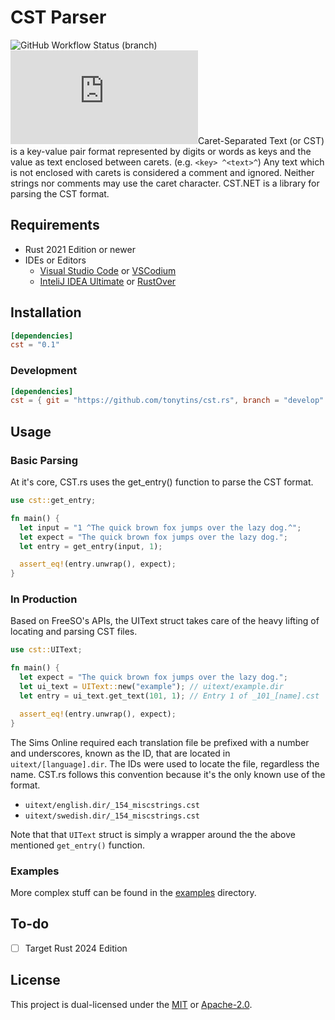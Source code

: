 # CST Parser

![GitHub Workflow Status (branch)](https://img.shields.io/github/workflow/status/tonytins/cst.rs/Rust/main)![GitHub commit activity](https://img.shields.io/github/commit-activity/w/tonytins/cst.rs)Caret-Separated Text (or CST) is a key-value pair format represented by digits or words as keys and the value as text enclosed between carets. (e.g. `<key> ^<text>^`) Any text which is not enclosed with carets is considered a comment and ignored. Neither strings nor comments may use the caret character. CST.NET is a library for parsing the CST format.

## Requirements

- Rust 2021 Edition or newer
- IDEs or Editors
  - [Visual Studio Code](https://code.visualstudio.com/) or [VSCodium](https://vscodium.com/)
  - [InteliJ IDEA Ultimate](https://www.jetbrains.com/idea/) or [RustOver](https://www.jetbrains.com/rust/)

## Installation

```toml
[dependencies]
cst = "0.1"
```

### Development

```toml
[dependencies]
cst = { git = "https://github.com/tonytins/cst.rs", branch = "develop" }
```

## Usage

### Basic Parsing

At it's core, CST.rs uses the get_entry() function to parse the CST format.

```rust
use cst::get_entry;

fn main() {
  let input = "1 ^The quick brown fox jumps over the lazy dog.^";
  let expect = "The quick brown fox jumps over the lazy dog.";
  let entry = get_entry(input, 1);

  assert_eq!(entry.unwrap(), expect);
}
```

### In Production

Based on FreeSO's APIs, the UIText struct takes care of the heavy lifting of locating and parsing CST files.

```rust
use cst::UIText;

fn main() {
  let expect = "The quick brown fox jumps over the lazy dog.";
  let ui_text = UIText::new("example"); // uitext/example.dir
  let entry = ui_text.get_text(101, 1); // Entry 1 of _101_[name].cst

  assert_eq!(entry.unwrap(), expect);
}
```

The Sims Online required each translation file be prefixed with a number and underscores, known as the ID, that are located in `uitext/[language].dir`. The IDs were used to locate the file, regardless the name. CST.rs follows this convention because it's the only known use of the format.

- `uitext/english.dir/_154_miscstrings.cst`
- `uitext/swedish.dir/_154_miscstrings.cst`

Note that that `UIText` struct is simply a wrapper around the the above mentioned `get_entry()` function.

### Examples

More complex stuff can be found in the [examples](./examples) directory.

## To-do

- [ ] Target Rust 2024 Edition

## License

This project is dual-licensed under the [MIT](LICENSE-MIT) or [Apache-2.0](LICENSE-APACHE).